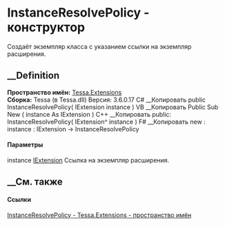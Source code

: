 # InstanceResolvePolicy - конструктор
Создаёт экземпляр класса с указанием ссылки на экземпляр расширения.
## __Definition
 **Пространство имён:** [Tessa.Extensions](N_Tessa_Extensions.htm)  
 **Сборка:** Tessa (в Tessa.dll) Версия: 3.6.0.17
C# __Копировать
     public InstanceResolvePolicy(
    	IExtension instance
    )
VB __Копировать
     Public Sub New ( 
    	instance As IExtension
    )
C++ __Копировать
     public:
    InstanceResolvePolicy(
    	IExtension^ instance
    )
F# __Копировать
     new : 
            instance : IExtension -> InstanceResolvePolicy
#### Параметры
instance [IExtension](T_Tessa_Extensions_IExtension.htm)
    Ссылка на экземпляр расширения.
##  __См. также
#### Ссылки
[InstanceResolvePolicy - ](T_Tessa_Extensions_InstanceResolvePolicy.htm)
[Tessa.Extensions - пространство имён](N_Tessa_Extensions.htm)
